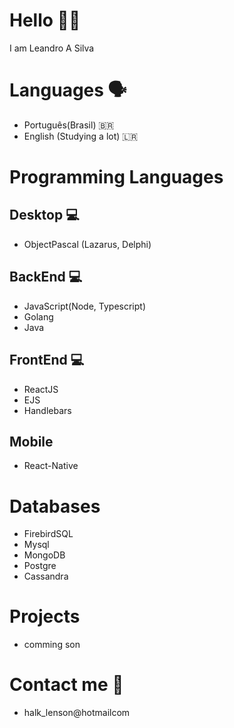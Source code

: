# Hello 👋🏻
I am Leandro A Silva

# Languages 🗣
- Português(Brasil) 🇧🇷
- English (Studying a lot) 🇱🇷    

# Programming Languages 
## Desktop 💻
- ObjectPascal (Lazarus, Delphi)

## BackEnd 💻
- JavaScript(Node, Typescript)
- Golang
- Java

## FrontEnd 💻
- ReactJS
- EJS
- Handlebars

## Mobile
- React-Native

# Databases
- FirebirdSQL
- Mysql
- MongoDB
- Postgre
- Cassandra

# Projects 
- comming son


# Contact me 📧
- halk_lenson@hotmailcom

